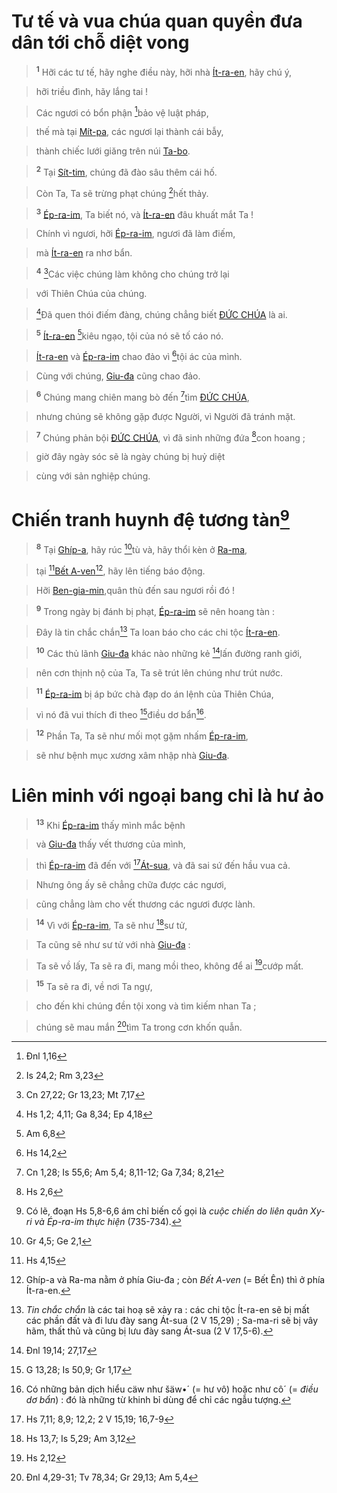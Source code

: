 # Tư tế và vua chúa quan quyền đưa dân tới chỗ diệt vong

> <sup><b>1</b></sup> Hỡi các tư tế, hãy nghe điều này, hỡi nhà [Ít-ra-en](), hãy chú ý,
>


> hỡi triều đình, hãy lắng tai !
>


> Các ngươi có bổn phận [^1*]bảo vệ luật pháp,
>


> thế mà tại [Mít-pa](), các ngươi lại thành cái bẫy,
>


> thành chiếc lưới giăng trên núi [Ta-bo]().
>


> <sup><b>2</b></sup> Tại [Sít-tim](), chúng đã đào sâu thêm cái hố.
>


> Còn Ta, Ta sẽ trừng phạt chúng [^2*]hết thảy.
>


> <sup><b>3</b></sup> [Ép-ra-im](), Ta biết nó, và [Ít-ra-en]() đâu khuất mắt Ta !
>


> Chính vì ngươi, hỡi [Ép-ra-im](), ngươi đã làm điếm,
>


> mà [Ít-ra-en]() ra nhơ bẩn.
>


> <sup><b>4</b></sup> [^3*]Các việc chúng làm không cho chúng trở lại
>


> với Thiên Chúa của chúng.
>


> [^4*]Đã quen thói điếm đàng, chúng chẳng biết [ĐỨC CHÚA]() là ai.
>


> <sup><b>5</b></sup> [Ít-ra-en]() [^5*]kiêu ngạo, tội của nó sẽ tố cáo nó.
>


> [Ít-ra-en]() và [Ép-ra-im]() chao đảo vì [^6*]tội ác của mình.
>


> Cùng với chúng, [Giu-đa]() cũng chao đảo.
>


> <sup><b>6</b></sup> Chúng mang chiên mang bò đến [^7*]tìm [ĐỨC CHÚA](),
>


> nhưng chúng sẽ không gặp được Người, vì Người đã tránh mặt.
>


> <sup><b>7</b></sup> Chúng phản bội [ĐỨC CHÚA](), vì đã sinh những đứa [^8*]con hoang ;
>


> giờ đây ngày sóc sẽ là ngày chúng bị huỷ diệt
>


> cùng với sản nghiệp chúng.
>


# Chiến tranh huynh đệ tương tàn[^1]

> <sup><b>8</b></sup> Tại [Ghíp-a](), hãy rúc [^9*]tù và, hãy thổi kèn ở [Ra-ma](),
>


> tại [^10*][Bết A-ven]()[^2], hãy lên tiếng báo động.
>


> Hỡi [Ben-gia-min](),quân thù đến sau ngươi rồi đó !
>


> <sup><b>9</b></sup> Trong ngày bị đánh bị phạt, [Ép-ra-im]() sẽ nên hoang tàn :
>


> Đây là tin chắc chắn[^3] Ta loan báo cho các chi tộc [Ít-ra-en]().
>


> <sup><b>10</b></sup> Các thủ lãnh [Giu-đa]() khác nào những kẻ [^11*]lấn đường ranh giới,
>


> nên cơn thịnh nộ của Ta, Ta sẽ trút lên chúng như trút nước.
>


> <sup><b>11</b></sup> [Ép-ra-im]() bị áp bức chà đạp do án lệnh của Thiên Chúa,
>


> vì nó đã vui thích đi theo [^12*]điều dơ bẩn[^4].
>


> <sup><b>12</b></sup> Phần Ta, Ta sẽ như mối mọt gặm nhấm [Ép-ra-im](),
>


> sẽ như bệnh mục xương xâm nhập nhà [Giu-đa]().
>


# Liên minh với ngoại bang chỉ là hư ảo

> <sup><b>13</b></sup> Khi [Ép-ra-im]() thấy mình mắc bệnh
>


> và [Giu-đa]() thấy vết thương của mình,
>


> thì [Ép-ra-im]() đã đến với [^13*][Át-sua](), và đã sai sứ đến hầu vua cả.
>


> Nhưng ông ấy sẽ chẳng chữa được các ngươi,
>


> cũng chẳng làm cho vết thương các ngươi được lành.
>


> <sup><b>14</b></sup> Vì với [Ép-ra-im](), Ta sẽ như [^14*]sư tử,
>


> Ta cũng sẽ như sư tử với nhà [Giu-đa]() :
>


> Ta sẽ vồ lấy, Ta sẽ ra đi, mang mồi theo, không để ai [^15*]cướp mất.
>


> <sup><b>15</b></sup> Ta sẽ ra đi, về nơi Ta ngự,
>


> cho đến khi chúng đền tội xong và tìm kiếm nhan Ta ;
>


> chúng sẽ mau mắn [^16*]tìm Ta trong cơn khốn quẫn.
>

[^1]: Có lẽ, đoạn Hs 5,8-6,6 ám chỉ biến cố gọi là *cuộc chiến do liên quân Xy-ri và Ép-ra-im thực hiện* (735-734).
[^2]: Ghíp-a và Ra-ma nằm ở phía Giu-đa ; còn *Bết A-ven* (= Bết Ên) thì ở phía Ít-ra-en.
[^3]: *Tin chắc chắn* là các tai hoạ sẽ xảy ra : các chi tộc Ít-ra-en sẽ bị mất các phần đất và đi lưu đày sang Át-sua (2 V 15,29) ; Sa-ma-ri sẽ bị vây hãm, thất thủ và cũng bị lưu đày sang Át-sua (2 V 17,5-6).
[^4]: Có những bản dịch hiểu cäw như šäw•´ (= hư vô) hoặc như cô´ (= *điều dơ bẩn*) : đó là những từ khinh bỉ dùng để chỉ các ngẫu tượng.
[^1*]: Đnl 1,16
[^2*]: Is 24,2; Rm 3,23
[^3*]: Cn 27,22; Gr 13,23; Mt 7,17
[^4*]: Hs 1,2; 4,11; Ga 8,34; Ep 4,18
[^5*]: Am 6,8
[^6*]: Hs 14,2
[^7*]: Cn 1,28; Is 55,6; Am 5,4; 8,11-12; Ga 7,34; 8,21
[^8*]: Hs 2,6
[^9*]: Gr 4,5; Ge 2,1
[^10*]: Hs 4,15
[^11*]: Đnl 19,14; 27,17
[^12*]: G 13,28; Is 50,9; Gr 1,17
[^13*]: Hs 7,11; 8,9; 12,2; 2 V 15,19; 16,7-9
[^14*]: Hs 13,7; Is 5,29; Am 3,12
[^15*]: Hs 2,12
[^16*]: Đnl 4,29-31; Tv 78,34; Gr 29,13; Am 5,4